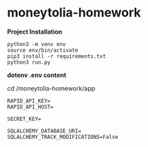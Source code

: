 # moneytolia-homework

**Project Installation**

```
python3 -m venv env
source env/bin/activate
pip3 install -r requirements.txt
python3 run.py
```

**dotenv .env content**

cd /moneytolia-homework/app

```
RAPID_API_KEY=
RAPID_API_HOST=

SECRET_KEY=

SQLALCHEMY_DATABASE_URI=
SQLALCHEMY_TRACK_MODIFICATIONS=False

```
